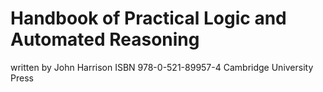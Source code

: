 # Handbook of Practical Logic and Automated Reasoning
 written by John Harrison
 ISBN 978-0-521-89957-4
 Cambridge University Press
